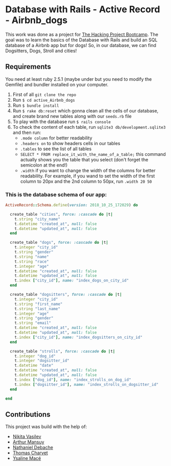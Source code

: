 # Database with Rails - Active Record - Airbnb_dogs

This work was done as a project for [The Hacking Project Bootcamp](https://www.thehackingproject.org/).
The goal was to learn the basics of the Database with Rails and build an SQL database of a Airbnb app but for dogs! So, in our database, we can find Dogsitters, Dogs, Stroll and cities! 

## Requirements

You need at least ruby 2.5.1 (maybe under but you need to modify the Gemfile) and bundler installed on your computer.

1. First of all `git clone the repo`
2. Run `$ cd active_Airbnb_dogs`
3. Run `$ bundle install`
4. Run `$ rake db:reset` which gonna clean all the cells of our database, and create brand new tables along with our `seeds.rb` file
5. To play with the database run `$ rails console`
6. To check the content of each table, run `sqlite3 db/development.sqlite3` and then run:
	* `.mode column` for better readability
	* `.headers on` to show headers cells in our tables
	* `.tables` to see the list of all tables
	* `SELECT * FROM replace_it_with_the_name_of_a_table;` this command actually shows you the table that you select (don't forget the semicolon at the end!)
	* `.width` if you want to change the width of the columns for better readability. For example, if you wand to set the width of the first column to 20px and the 2nd column to 50px, run `.width 20 50`

### This is the database schema of our app:

```ruby
ActiveRecord::Schema.define(version: 2018_10_25_172029) do

  create_table "cities", force: :cascade do |t|
    t.string "city_name"
    t.datetime "created_at", null: false
    t.datetime "updated_at", null: false
  end

  create_table "dogs", force: :cascade do |t|
    t.integer "city_id"
    t.string "gender"
    t.string "name"
    t.string "race"
    t.integer "age"
    t.datetime "created_at", null: false
    t.datetime "updated_at", null: false
    t.index ["city_id"], name: "index_dogs_on_city_id"
  end

  create_table "dogsitters", force: :cascade do |t|
    t.integer "city_id"
    t.string "first_name"
    t.string "last_name"
    t.integer "age"
    t.string "gender"
    t.string "email"
    t.datetime "created_at", null: false
    t.datetime "updated_at", null: false
    t.index ["city_id"], name: "index_dogsitters_on_city_id"
  end

  create_table "strolls", force: :cascade do |t|
    t.integer "dog_id"
    t.integer "dogsitter_id"
    t.datetime "date"
    t.datetime "created_at", null: false
    t.datetime "updated_at", null: false
    t.index ["dog_id"], name: "index_strolls_on_dog_id"
    t.index ["dogsitter_id"], name: "index_strolls_on_dogsitter_id"
  end

end 
```

## Contributions

This project was build with the help of:
* [Nikita Vasilev](https://github.com/nikitavasilev)
* [Arthur Mansuy](https://github.com/tutus06)
* [Nathaniel Debache](https://github.com/Natdenice)
* [Thomas Charvet](https://github.com/TomacTh)
* [Ysaline Macé](https://github.com/Ysalien)

